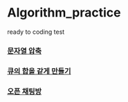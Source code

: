 # Algorithm_practice
ready to coding test

### [문자열 압축](https://github.com/PLAYseung/Algorithm_practice/tree/main/zipString)

### [큐의 합을 같게 만들기](https://github.com/PLAYseung/Algorithm_practice/tree/main/sameQue)

### [오픈 채팅방]()